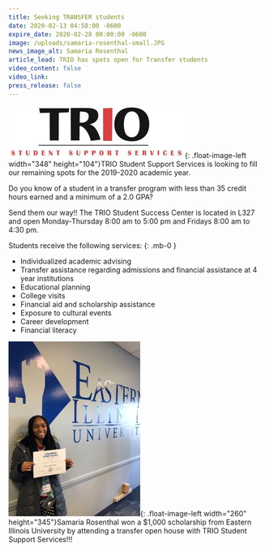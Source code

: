 ```yaml
---
title: Seeking TRANSFER students
date: 2020-02-13 04:58:00 -0600
expire_date: 2020-02-28 00:00:00 -0600
image: /uploads/samaria-rosenthal-small.JPG
news_image_alt: Samaria Rosenthal
article_lead: TRIO has spots open for Transfer students
video_content: false
video_link:
press_release: false
---
```


![](/uploads/trio-sss.JPG){: .float-image-left width="348" height="104"}TRIO Student Support Services is looking to fill our remaining spots for the 2019-2020 academic year.

Do you know of a student in a transfer program with less than 35 credit hours earned and a minimum of a 2.0 GPA?

Send them our way\!\! The TRIO Student Success Center is located in L327 and open Monday-Thursday 8:00 am to 5:00 pm and Fridays 8:00 am to 4:30 pm.

Students receive the following services:
{: .mb-0 }

- Individualized academic advising
- Transfer assistance regarding admissions and financial assistance at 4 year institutions
- Educational planning
- College visits
- Financial aid and scholarship assistance
- Exposure to cultural events
- Career development
- Financial literacy

![](/uploads/samaria-rosenthal-small.JPG){: .float-image-left width="260" height="345"}Samaria Rosenthal won a $1,000 scholarship from Eastern Illinois University by attending a transfer open house with TRIO Student Support Services\!\!\!
